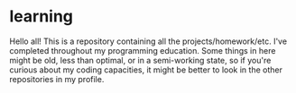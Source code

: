 # learning
Hello all! This is a repository containing all the projects/homework/etc. I've completed throughout my programming education. Some things in here might be old, less than optimal, or in a semi-working state, so if you're curious about my coding capacities, it might be better to look in the other repositories in my profile.
